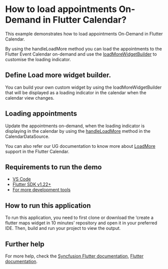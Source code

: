 # How to load appointments On-Demand in Flutter Calendar?

This example demonstrates how to load appointments On-Demand in Flutter Calendar.

By using the handleLoadMore method you can load the appointments to the Flutter Event Calendar on-demand and use the [loadMoreWidgetBuilder](https://pub.dev/documentation/syncfusion_flutter_calendar/latest/calendar/SfCalendar/loadMoreWidgetBuilder.html) to customise the loading indicator.

## Define Load more widget builder.
You can build your own custom widget by using the loadMoreWidgetBuilder that will be displayed as a loading indicator in the calendar when the calendar view changes.

## Loading appointments
Update the appointments on-demand, when the loading indicator is displaying in the calendar by using the [handleLoadMore](https://pub.dev/documentation/syncfusion_flutter_calendar/latest/calendar/CalendarDataSource/handleLoadMore.html) method in the CalendarDataSource.

You can also refer our UG documentation to know more about [LoadMore](https://help.syncfusion.com/flutter/calendar/load-more) support in the Flutter Calendar.

## Requirements to run the demo
* [VS Code](https://code.visualstudio.com/download)
* [Flutter SDK v1.22+](https://flutter.dev/docs/development/tools/sdk/overview)
* [For more development tools](https://flutter.dev/docs/development/tools/devtools/overview)

## How to run this application
To run this application, you need to first clone or download the ‘create a flutter maps widget in 10 minutes’ repository and open it in your preferred IDE. Then, build and run your project to view the output.

## Further help
For more help, check the [Syncfusion Flutter documentation](https://help.syncfusion.com/flutter/introduction/overview),
 [Flutter documentation](https://flutter.dev/docs/get-started/install).